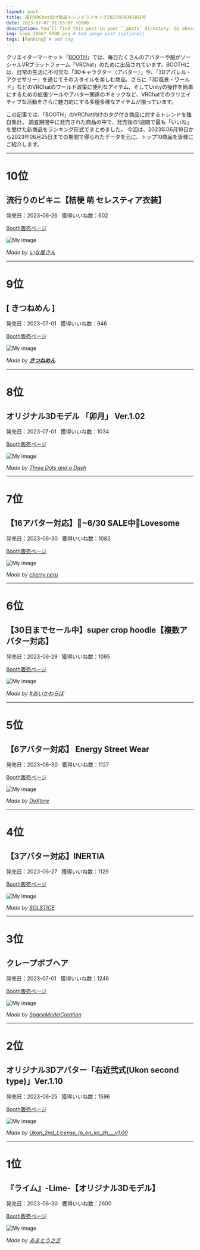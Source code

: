 ```yaml
---
layout: post
title: 週刊VRChat向け商品トレンドランキング2023年06月18日号
date: 2023-07-07 01:53:07 +0900
description: You’ll find this post in your `_posts` directory. Go ahead and edit it and re-build the site to see your changes. # Add post description (optional)
img: logo_10667_6000.png # Add image post (optional)
tags: [Ranking] # add tag
---
```


クリエイターマーケット「[BOOTH](https://booth.pm/ja)」では、毎日たくさんのアバターや服がソーシャルVRプラットフォーム「VRChat」のために出品されています。BOOTHには、日常の生活に不可欠な「3Dキャラクター（アバター）」や、「3Dアパレル・アクセサリー」を通じてそのスタイルを楽しむ商品、さらに「3D風景・ワールド」などのVRChatのワールド政策に便利なアイテム、そしてUnityの操作を簡単にするための拡張ツールやアバター関連のギミックなど、VRChatでのクリエイティブな活動をさらに魅力的にする多種多様なアイテムが揃っています。

この記事では、「BOOTH」のVRChat向けのタグ付き商品に対するトレンドを独自集計。
調査期間中に発売された商品の中で、発売後の1週間で最も「いいね」を受けた新商品をランキング形式でまとめました。
今回は、2023年06月18日から2023年06月25日までの期間で得られたデータを元に、トップ10商品を皆様にご紹介します。


---
# 10位
## 流行りのビキニ【桔梗 萌 セレスティア衣装】

発売日：2023-06-26 &nbsp; 獲得いいね数：602

[Booth販売ページ](https://booth.pm/ja/items/4866933)

![My image](https://booth.pximg.net/c/620x620/38ce0a06-7e57-4eda-bc0c-fd783077e52c/i/4866933/6e7e2cc8-90b2-4d64-a676-4ddbb81ea6ab_base_resized.jpg)

*Made by [いな屋さん](https://inani.booth.pm)*

---
# 9位
## [ きつねめん ]

発売日：2023-07-01 &nbsp; 獲得いいね数：946

[Booth販売ページ](https://booth.pm/ja/items/4879731)

![My image](https://booth.pximg.net/c/620x620/341150f0-490c-42eb-92b6-c548cc1ea0ae/i/4879731/e7c1e6d3-baf8-45c1-bcf6-d765faa4f401_base_resized.jpg)

*Made by [__きつねめん__](https://balgu.booth.pm)*

---
# 8位
## オリジナル3Dモデル 「卯月」 Ver.1.02

発売日：2023-07-01 &nbsp; 獲得いいね数：1034

[Booth販売ページ](https://booth.pm/ja/items/4877495)

![My image](https://booth.pximg.net/c/620x620/67b0db83-68ae-4219-b034-b76df0ce5f1f/i/4877495/244ba834-a137-410a-b59e-e0999461b539_base_resized.jpg)

*Made by [Three Dots and a Dash](https://minamotosyun.booth.pm)*

---
# 7位
## 【16アバター対応】🖤~6/30 SALE中🖤Lovesome 

発売日：2023-06-30 &nbsp; 獲得いいね数：1082

[Booth販売ページ](https://booth.pm/ja/items/4876595)

![My image](https://booth.pximg.net/c/620x620/b1574cea-1837-4fdb-9654-27cc43c52f3a/i/4876595/865b7157-4e7e-490b-a336-adbba0c01b73_base_resized.jpg)

*Made by [cherry neru](https://neru0606.booth.pm)*

---
# 6位
## 【30日までセール中】super crop hoodie【複数アバター対応】

発売日：2023-06-29 &nbsp; 獲得いいね数：1095

[Booth販売ページ](https://booth.pm/ja/items/4871113)

![My image](https://booth.pximg.net/c/620x620/353a00f1-15b2-4333-90a2-0aaa36e0220c/i/4871113/f27e462e-262c-4898-a97e-46340a899dc5_base_resized.jpg)

*Made by [#あいかわらぼ](https://aikawa2.booth.pm)*

---
# 5位
## 【6アバター対応】 Energy Street Wear

発売日：2023-06-30 &nbsp; 獲得いいね数：1127

[Booth販売ページ](https://booth.pm/ja/items/4874712)

![My image](https://booth.pximg.net/c/620x620/7df29390-fcd0-4496-8c1e-a9e37bcbee13/i/4874712/70f3bb79-e536-44c5-a3f6-c0af4c4471ef_base_resized.jpg)

*Made by [DoXtore](https://reversnow.booth.pm)*

---
# 4位
## 【3アバター対応】INERTIA

発売日：2023-06-27 &nbsp; 獲得いいね数：1129

[Booth販売ページ](https://booth.pm/ja/items/4867662)

![My image](https://booth.pximg.net/c/620x620/d604f05d-aeb5-4cd2-be0c-392a0f6f6d33/i/4867662/ddf107eb-68f7-400c-99a7-8e2faad982a1_base_resized.jpg)

*Made by [SOLSTICE](https://solstice.booth.pm)*

---
# 3位
## クレープボブヘア

発売日：2023-07-01 &nbsp; 獲得いいね数：1246

[Booth販売ページ](https://booth.pm/ja/items/4879206)

![My image](https://booth.pximg.net/c/620x620/b39fd7f1-f964-4566-900a-b533fa4a5eee/i/4879206/e3002e54-cf1d-47a8-b7d3-78441b6cc8a2_base_resized.jpg)

*Made by [SpaceModelCreation](https://supekuri.booth.pm)*

---
# 2位
## オリジナル3Dアバター「右近弐式(Ukon second type)」Ver.1.10

発売日：2023-06-25 &nbsp; 獲得いいね数：1596

[Booth販売ページ](https://booth.pm/ja/items/4839004)

![My image](https://booth.pximg.net/c/620x620/28775238-12ab-4ce8-99e3-a1ee57cf637f/i/4839004/f20e14df-3605-4a88-aa4c-2433a89a3781_base_resized.jpg)

*Made by [Ukon_2nd_License_jp_en_ko_zh___v1.00](https://kitsune-tsuki.booth.pm)*

---
# 1位
## 『ライム』-Lime-【オリジナル3Dモデル】

発売日：2023-06-30 &nbsp; 獲得いいね数：2600

[Booth販売ページ](https://booth.pm/ja/items/4876459)

![My image](https://booth.pximg.net/c/620x620/61a3b2d7-b4b1-4f97-9e48-ffe959b26ae9/i/4876459/70694c64-d4d8-44c8-b30b-22c28c190b07_base_resized.jpg)

*Made by [あまとうさぎ](https://komado.booth.pm)*
